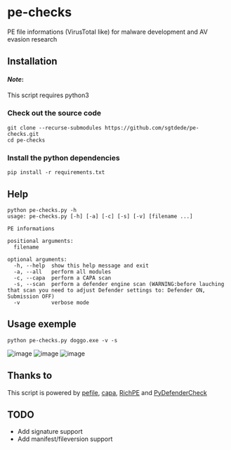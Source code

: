 # pe-checks
PE file informations (VirusTotal like) for malware development and AV evasion research 

## Installation
#### *Note*: 
This script requires python3

### Check out the source code
```
git clone --recurse-submodules https://github.com/sgtdede/pe-checks.git
cd pe-checks
``` 
### Install the python dependencies
```
pip install -r requirements.txt
``` 

## Help
```
python pe-checks.py -h
usage: pe-checks.py [-h] [-a] [-c] [-s] [-v] [filename ...]

PE informations

positional arguments:
  filename

optional arguments:
  -h, --help  show this help message and exit
  -a, --all   perform all modules
  -c, --capa  perform a CAPA scan
  -s, --scan  perform a defender engine scan (WARNING:before lauching that scan you need to adjust Defender settings to: Defender ON, Submission OFF)
  -v          verbose mode
```

## Usage exemple
```
python pe-checks.py doggo.exe -v -s
```
![image](https://user-images.githubusercontent.com/5963320/130305543-46264d95-63cc-4bd5-bfbd-eeac6f4d0146.png)
![image](https://user-images.githubusercontent.com/5963320/130305528-035f8c5a-48e9-4652-82fc-b484330146d7.png)
![image](https://user-images.githubusercontent.com/5963320/130305483-aadc7dc5-4995-4411-a24f-1768c4a3440d.png)

## Thanks to
This script is powered by [pefile](https://github.com/erocarrera/pefile), [capa](https://github.com/fireeye/capa), [RichPE](https://github.com/RichHeaderResearch/RichPE) and [PyDefenderCheck](https://gist.github.com/daddycocoaman/108d807e89a0f9731304bc848fa219f0)


## TODO
- Add signature support
- Add manifest/fileversion support
